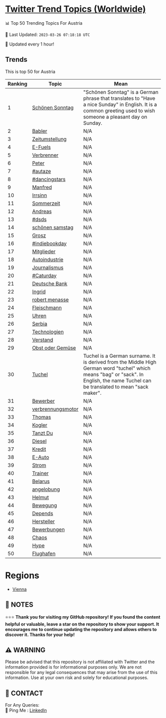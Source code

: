 [Twitter Trend Topics (Worldwide)](https://github.com/ErcinDedeoglu/Twitter-Trend-Topics)
==========


📊 Top 50 Trending Topics For Austria

📆 Last Updated: `2023-03-26 07:18:18 UTC`

🔧 Updated every 1 hour!


## Trends

This is top 50 for Austria

| Ranking | Topic | Mean |
| ------- | ------------ | ------------ |
| 1 | [Schönen Sonntag](http://twitter.com/search?q=Sch%c3%b6nen+Sonntag) | "Schönen Sonntag" is a German phrase that translates to "Have a nice Sunday" in English. It is a common greeting used to wish someone a pleasant day on Sunday. |
| 2 | [Babler](http://twitter.com/search?q=Babler) | N/A |
| 3 | [Zeitumstellung](http://twitter.com/search?q=Zeitumstellung) | N/A |
| 4 | [E-Fuels](http://twitter.com/search?q=E-Fuels) | N/A |
| 5 | [Verbrenner](http://twitter.com/search?q=Verbrenner) | N/A |
| 6 | [Peter](http://twitter.com/search?q=Peter) | N/A |
| 7 | [#autaze](http://twitter.com/search?q=%23autaze) | N/A |
| 8 | [#dancingstars](http://twitter.com/search?q=%23dancingstars) | N/A |
| 9 | [Manfred](http://twitter.com/search?q=Manfred) | N/A |
| 10 | [Irrsinn](http://twitter.com/search?q=Irrsinn) | N/A |
| 11 | [Sommerzeit](http://twitter.com/search?q=Sommerzeit) | N/A |
| 12 | [Andreas](http://twitter.com/search?q=Andreas) | N/A |
| 13 | [#dsds](http://twitter.com/search?q=%23dsds) | N/A |
| 14 | [schönen samstag](http://twitter.com/search?q=sch%c3%b6nen+samstag) | N/A |
| 15 | [Grosz](http://twitter.com/search?q=Grosz) | N/A |
| 16 | [#indiebookday](http://twitter.com/search?q=%23indiebookday) | N/A |
| 17 | [Mitglieder](http://twitter.com/search?q=Mitglieder) | N/A |
| 18 | [Autoindustrie](http://twitter.com/search?q=Autoindustrie) | N/A |
| 19 | [Journalismus](http://twitter.com/search?q=Journalismus) | N/A |
| 20 | [#Caturday](http://twitter.com/search?q=%23Caturday) | N/A |
| 21 | [Deutsche Bank](http://twitter.com/search?q=Deutsche+Bank) | N/A |
| 22 | [Ingrid](http://twitter.com/search?q=Ingrid) | N/A |
| 23 | [robert menasse](http://twitter.com/search?q=robert+menasse) | N/A |
| 24 | [Fleischmann](http://twitter.com/search?q=Fleischmann) | N/A |
| 25 | [Uhren](http://twitter.com/search?q=Uhren) | N/A |
| 26 | [Serbia](http://twitter.com/search?q=Serbia) | N/A |
| 27 | [Technologien](http://twitter.com/search?q=Technologien) | N/A |
| 28 | [Verstand](http://twitter.com/search?q=Verstand) | N/A |
| 29 | [Obst oder Gemüse](http://twitter.com/search?q=Obst+oder+Gem%c3%bcse) | N/A |
| 30 | [Tuchel](http://twitter.com/search?q=Tuchel) | Tuchel is a German surname. It is derived from the Middle High German word "tuchel" which means "bag" or "sack". In English, the name Tuchel can be translated to mean "sack maker". |
| 31 | [Bewerber](http://twitter.com/search?q=Bewerber) | N/A |
| 32 | [verbrennungsmotor](http://twitter.com/search?q=verbrennungsmotor) | N/A |
| 33 | [Thomas](http://twitter.com/search?q=Thomas) | N/A |
| 34 | [Kogler](http://twitter.com/search?q=Kogler) | N/A |
| 35 | [Tanzt Du](http://twitter.com/search?q=Tanzt+Du) | N/A |
| 36 | [Diesel](http://twitter.com/search?q=Diesel) | N/A |
| 37 | [Kredit](http://twitter.com/search?q=Kredit) | N/A |
| 38 | [E-Auto](http://twitter.com/search?q=E-Auto) | N/A |
| 39 | [Strom](http://twitter.com/search?q=Strom) | N/A |
| 40 | [Trainer](http://twitter.com/search?q=Trainer) | N/A |
| 41 | [Belarus](http://twitter.com/search?q=Belarus) | N/A |
| 42 | [angelobung](http://twitter.com/search?q=angelobung) | N/A |
| 43 | [Helmut](http://twitter.com/search?q=Helmut) | N/A |
| 44 | [Bewegung](http://twitter.com/search?q=Bewegung) | N/A |
| 45 | [Depends](http://twitter.com/search?q=Depends) | N/A |
| 46 | [Hersteller](http://twitter.com/search?q=Hersteller) | N/A |
| 47 | [Bewerbungen](http://twitter.com/search?q=Bewerbungen) | N/A |
| 48 | [Chaos](http://twitter.com/search?q=Chaos) | N/A |
| 49 | [Hype](http://twitter.com/search?q=Hype) | N/A |
| 50 | [Flughafen](http://twitter.com/search?q=Flughafen) | N/A |



# Regions

* [Vienna](</Austria/Vienna.md>)



## 📝 NOTES

⭐⭐⭐ **Thank you for visiting my GitHub repository! If you found the content helpful or valuable, leave a star on the repository to show your support. It encourages me to continue updating the repository and allows others to discover it. Thanks for your help!**


## ⚠️ WARNING

Please be advised that this repository is not affiliated with Twitter and the information provided is for informational purposes only. We are not responsible for any legal consequences that may arise from the use of this information. Use at your own risk and solely for educational purposes.


## 📨 CONTACT

 For Any Queries:  
            🏓 Ping Me : [LinkedIn](https://www.linkedin.com/in/ercindedeoglu/)
